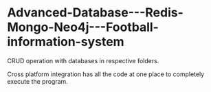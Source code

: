 # Advanced-Database---Redis-Mongo-Neo4j---Football-information-system


CRUD operation with databases in respective folders.

Cross platform integration has all the code at one place to completely execute the program.
